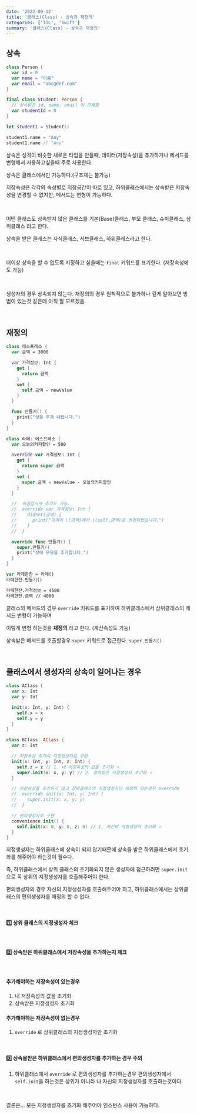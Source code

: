 ```yaml
---
date: '2022-09-12'
title: '클래스(Class) - 상속과 재정의'
categories: ['TIL', 'Swift']
summary: '클래스(Class) - 상속과 재정의'
---
```


## 상속

```swift
class Person {
  var id = 0
  var name = "이름"
  var email = "abc@def.com"
}

final class Student: Person {
  // 상속받은 id, name, email 이 존재함
  var studentId = 0
}

let student1 = Student()

student1.name = "Any"
student1.name // "Any"
```

상속은 성격이 비슷한 새로운 타입을 만들때, 데이터(저장속성)을 추가하거나 메서드를 변형해서 사용하고싶을때 주로 사용한다.

상속은 클래스에서만 가능하다.(구조체는 불가능)

저장속성은 각각의 속성별로 저장공간이 따로 있고, 하위클래스에서는 상속받은 저장속성을 변경할 수 없지만, 메서드는 변형이 가능하다.

<br/>

어떤 클래스도 상속받지 않은 클래스를 기본(Base)클래스, 부모 클래스, 슈퍼클래스, 상위클래스 라고 한다.

상속을 받은 클래스는 자식클래스, 서브클래스, 하위클래스라고 한다.

<br/>

더이상 상속을 할 수 없도록 지정하고 싶을때는 `final` 키워드를 표기한다. (저장속성에도 가능)

<br/>

생성자의 경우 상속되지 않는다. 재정의의 경우 원칙적으로 불가하나 깊게 알아보면 방법이 있는것 같은데 아직 잘 모르겠음.

<br/>

## 재정의

```swift
class 에스프레소 {
  var 금액 = 3000

  var 가격정보: Int {
    get {
      return 금액
    }
    set {
      self.금액 = newValue
    }
  }

  func 만들기() {
    print("샷을 두개 내립니다.")
  }
}

class 라떼: 에스프레소 {
  var 오늘의커피할인 = 500

  override var 가격정보: Int {
    get {
      return super.금액
    }
    set {
      super.금액 = newValue - 오늘의커피할인
    }
  }

  //  속성감시자 추가도 가능.
  //  override var 가격정보: Int {
  //    didSet(금액) {
  //      print("가격이 \(금액)에서 \(self.금액)로 변경되었습니다.")
  //    }
  //  }

  override func 만들기() {
    super.만들기()
    print("샷에 우유를 추가합니다.")
  }
}

var 라떼한잔 = 라떼()
라떼한잔.만들기()

라떼한잔.가격정보 = 4500
라떼한잔.금액 // 4000
```

클래스의 메서드의 경우 `override` 키워드를 표기하여 하위클래스에서 상위클래스의 메서드 변형이 가능하며

이렇게 변형 하는것을 <b>재정의</b> 라고 한다. (계산속성도 가능)

상속받은 메서드를 호출할경우 `super` 키워드로 접근한다. `super.만들기()`

<br/>

## 클래스에서 생성자의 상속이 일어나는 경우

```swift
class AClass {
  var x: Int
  var y: Int

  init(x: Int, y: Int) {
    self.x = x
    self.y = y
  }
}

class BClass: AClass {
  var z: Int

  // 저장속성 추가시 지정생성자로 구현
  init(x: Int, y: Int, z: Int) {
    self.z = z // 1. 내 저장속성의 값을 초기화 ⭐️
    super.init(x: x, y: y) // 2. 상속받은 지정생성자 초기화 ⭐️
  }

  // 저장속성을 추가하지 않고 상위클래스의 지정생성자만 재정의 하는경우 override
  //  override init(x: Int, y: Int) {
  //    super.init(x: x, y: y)
  //  }

  // 편의생성자로 구현
  convenience init() {
    self.init(x: 0, y: 0, z: 0) // 1. 자신의 지정생성자 초기화 ⭐️
  }
}
```

지정생성자는 하위클래스에 상속이 되지 않기때문에 상속을 받은 하위클래스에서 초기화를 해주어야 하는것이 필수다.

즉, 하위클래스에서 상위 클래스의 초기화되지 않은 생성자에 접근하려면 `super.init` 으로 꼭 상위의 지정생성자를 호출해주어야 한다.

편의생성자의 경우 자신의 지정생성자를 호출해주어야 하고, 하위클래스에서는 상위클래스의 편의생성자를 재정의 할 수 없다.

<br/>

#### 1️⃣ 상위 클래스의 지정생성자 체크

<br/>

#### 2️⃣ 상속받은 하위클래스에서 저장속성을 추가하는지 체크

<br/>

#### 추가해야하는 저장속성이 있는경우

1. 내 저장속성의 값을 초기화
2. 상속받은 지정생성자 초기화

#### 추가해야하는 저장속성이 없는경우

1. `override` 로 상위클래스의 지정생성자만 초기화

<br/>

#### 3️⃣ 상속을받은 하위클래스에서 편의생성자를 추가하는 경우 주의

1. 하위클래스에서 `override` 로 편의생성자를 추가하는경우 편의생성자에서 `self.init`을 하는것은 상위가 아니라 나 자신의 지정생성자를 호출하는것이다.

<br/>

결론은... 모든 지정생성자를 초기화 해주어야 인스턴스 사용이 가능하다.
